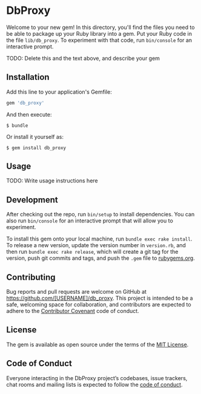# DbProxy

Welcome to your new gem! In this directory, you'll find the files you need to be able to package up your Ruby library into a gem. Put your Ruby code in the file `lib/db_proxy`. To experiment with that code, run `bin/console` for an interactive prompt.

TODO: Delete this and the text above, and describe your gem

## Installation

Add this line to your application's Gemfile:

```ruby
gem 'db_proxy'
```

And then execute:

    $ bundle

Or install it yourself as:

    $ gem install db_proxy

## Usage

TODO: Write usage instructions here

## Development

After checking out the repo, run `bin/setup` to install dependencies. You can also run `bin/console` for an interactive prompt that will allow you to experiment.

To install this gem onto your local machine, run `bundle exec rake install`. To release a new version, update the version number in `version.rb`, and then run `bundle exec rake release`, which will create a git tag for the version, push git commits and tags, and push the `.gem` file to [rubygems.org](https://rubygems.org).

## Contributing

Bug reports and pull requests are welcome on GitHub at https://github.com/[USERNAME]/db_proxy. This project is intended to be a safe, welcoming space for collaboration, and contributors are expected to adhere to the [Contributor Covenant](http://contributor-covenant.org) code of conduct.

## License

The gem is available as open source under the terms of the [MIT License](https://opensource.org/licenses/MIT).

## Code of Conduct

Everyone interacting in the DbProxy project’s codebases, issue trackers, chat rooms and mailing lists is expected to follow the [code of conduct](https://github.com/[USERNAME]/db_proxy/blob/master/CODE_OF_CONDUCT.md).
